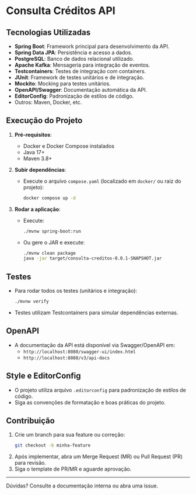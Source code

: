 # Consulta Créditos API

## Tecnologias Utilizadas
- **Spring Boot**: Framework principal para desenvolvimento da API.
- **Spring Data JPA**: Persistência e acesso a dados.
- **PostgreSQL**: Banco de dados relacional utilizado.
- **Apache Kafka**: Mensageria para integração de eventos.
- **Testcontainers**: Testes de integração com containers.
- **JUnit**: Framework de testes unitários e de integração.
- **Mockito**: Mocking para testes unitários.
- **OpenAPI/Swagger**: Documentação automática da API.
- **EditorConfig**: Padronização de estilos de código.
- Outros: Maven, Docker, etc.

## Execução do Projeto
1. **Pré-requisitos**:
   - Docker e Docker Compose instalados
   - Java 17+
   - Maven 3.8+

2. **Subir dependências**:
   - Execute o arquivo `compose.yaml` (localizado em `docker/` ou raiz do projeto):
     ```sh
     docker compose up -d
     ```

3. **Rodar a aplicação**:
   - Execute:
     ```sh
     ./mvnw spring-boot:run
     ```
   - Ou gere o JAR e execute:
     ```sh
     ./mvnw clean package
     java -jar target/consulta-creditos-0.0.1-SNAPSHOT.jar
     ```

## Testes
- Para rodar todos os testes (unitários e integração):
  ```sh
  ./mvnw verify
  ```
- Testes utilizam Testcontainers para simular dependências externas.

## OpenAPI
- A documentação da API está disponível via Swagger/OpenAPI em:
  - `http://localhost:8080/swagger-ui/index.html`
  - `http://localhost:8080/v3/api-docs`

## Style e EditorConfig
- O projeto utiliza arquivo `.editorconfig` para padronização de estilos de código.
- Siga as convenções de formatação e boas práticas do projeto.

## Contribuição
1. Crie um branch para sua feature ou correção:
   ```sh
   git checkout -b minha-feature
   ```
2. Após implementar, abra um Merge Request (MR) ou Pull Request (PR) para revisão.
3. Siga o template de PR/MR e aguarde aprovação.

---

Dúvidas? Consulte a documentação interna ou abra uma issue.

